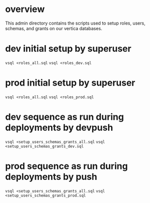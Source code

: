 # overview #
This admin directory contains the scripts used to setup roles, users, schemas, and grants on our vertica databases.
# dev initial setup by superuser #
`vsql <roles_all.sql`
`vsql <roles_dev.sql`
# prod initial setup by superuser #
`vsql <roles_all.sql`
`vsql <roles_prod.sql`
# dev sequence as run during deployments by devpush #
`vsql <setup_users_schemas_grants_all.sql`
`vsql <setup_users_schemas_grants_dev.sql`
# prod sequence as run during deployments by push #
`vsql <setup_users_schemas_grants_all.sql`
`vsql <setup_users_schemas_grants_prod.sql`
